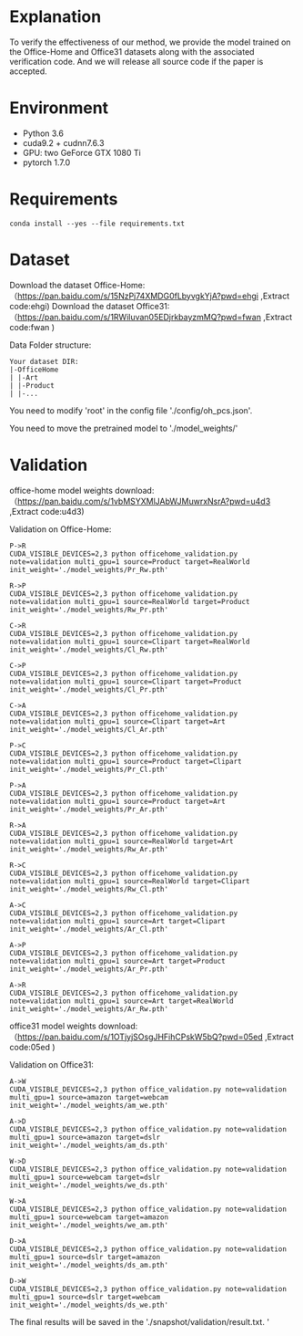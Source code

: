 # Explanation
To verify the effectiveness of our method, we provide the model trained on the Office-Home and Office31 datasets along with the associated verification code. And we will release all source code if the paper is accepted.
# Environment
- Python 3.6
- cuda9.2 + cudnn7.6.3
- GPU: two GeForce GTX 1080 Ti 
- pytorch 1.7.0

# Requirements
    conda install --yes --file requirements.txt

# Dataset

Download the dataset Office-Home:（https://pan.baidu.com/s/15NzPj74XMDG0fLbyvgkYjA?pwd=ehgi  ,Extract code:ehgi)
Download the dataset Office31:（https://pan.baidu.com/s/1RWiluvan05EDjrkbayzmMQ?pwd=fwan   ,Extract code:fwan )

Data Folder structure: 
```
Your dataset DIR:
|-OfficeHome
| |-Art
| |-Product
| |-...
```
You need to modify 'root' in the config file './config/oh_pcs.json'.

You need to move the pretrained model to './model_weights/'

# Validation
office-home model weights download: （https://pan.baidu.com/s/1vbMSYXMlJAbWJMuwrxNsrA?pwd=u4d3 ,Extract code:u4d3)

Validation on Office-Home: 

```
P->R
CUDA_VISIBLE_DEVICES=2,3 python officehome_validation.py note=validation multi_gpu=1 source=Product target=RealWorld init_weight='./model_weights/Pr_Rw.pth' 

R->P
CUDA_VISIBLE_DEVICES=2,3 python officehome_validation.py note=validation multi_gpu=1 source=RealWorld target=Product init_weight='./model_weights/Rw_Pr.pth' 

C->R
CUDA_VISIBLE_DEVICES=2,3 python officehome_validation.py note=validation multi_gpu=1 source=Clipart target=RealWorld init_weight='./model_weights/Cl_Rw.pth' 

C->P
CUDA_VISIBLE_DEVICES=2,3 python officehome_validation.py note=validation multi_gpu=1 source=Clipart target=Product init_weight='./model_weights/Cl_Pr.pth' 

C->A
CUDA_VISIBLE_DEVICES=2,3 python officehome_validation.py note=validation multi_gpu=1 source=Clipart target=Art init_weight='./model_weights/Cl_Ar.pth' 

P->C
CUDA_VISIBLE_DEVICES=2,3 python officehome_validation.py note=validation multi_gpu=1 source=Product target=Clipart init_weight='./model_weights/Pr_Cl.pth' 

P->A
CUDA_VISIBLE_DEVICES=2,3 python officehome_validation.py note=validation multi_gpu=1 source=Product target=Art init_weight='./model_weights/Pr_Ar.pth' 

R->A
CUDA_VISIBLE_DEVICES=2,3 python officehome_validation.py note=validation multi_gpu=1 source=RealWorld target=Art init_weight='./model_weights/Rw_Ar.pth'

R->C
CUDA_VISIBLE_DEVICES=2,3 python officehome_validation.py note=validation multi_gpu=1 source=RealWorld target=Clipart init_weight='./model_weights/Rw_Cl.pth'

A->C
CUDA_VISIBLE_DEVICES=2,3 python officehome_validation.py note=validation multi_gpu=1 source=Art target=Clipart init_weight='./model_weights/Ar_Cl.pth' 

A->P
CUDA_VISIBLE_DEVICES=2,3 python officehome_validation.py note=validation multi_gpu=1 source=Art target=Product init_weight='./model_weights/Ar_Pr.pth'

A->R
CUDA_VISIBLE_DEVICES=2,3 python officehome_validation.py note=validation multi_gpu=1 source=Art target=RealWorld init_weight='./model_weights/Ar_Rw.pth' 

```

office31 model weights download: （https://pan.baidu.com/s/1OTjyjSOsgJHFihCPskW5bQ?pwd=05ed ,Extract code:05ed )

Validation on Office31:


```
A->W
CUDA_VISIBLE_DEVICES=2,3 python office_validation.py note=validation multi_gpu=1 source=amazon target=webcam init_weight='./model_weights/am_we.pth' 

A->D
CUDA_VISIBLE_DEVICES=2,3 python office_validation.py note=validation multi_gpu=1 source=amazon target=dslr init_weight='./model_weights/am_ds.pth' 

W->D
CUDA_VISIBLE_DEVICES=2,3 python office_validation.py note=validation multi_gpu=1 source=webcam target=dslr init_weight='./model_weights/we_ds.pth' 

W->A
CUDA_VISIBLE_DEVICES=2,3 python office_validation.py note=validation multi_gpu=1 source=webcam target=amazon init_weight='./model_weights/we_am.pth' 

D->A
CUDA_VISIBLE_DEVICES=2,3 python office_validation.py note=validation multi_gpu=1 source=dslr target=amazon init_weight='./model_weights/ds_am.pth' 

D->W
CUDA_VISIBLE_DEVICES=2,3 python office_validation.py note=validation multi_gpu=1 source=dslr target=webcam init_weight='./model_weights/ds_we.pth' 

```


The final results  will be saved in the './snapshot/validation/result.txt. '


